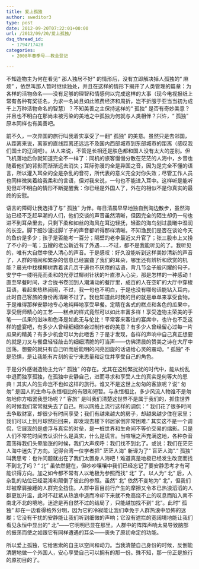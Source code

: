 ```yaml
---
title: 爱上孤独
author: sweditor3
type: post
date: 2012-09-20T07:22:01+00:00
url: /2012/09/20/爱上孤独/
dsq_thread_id:
  - 1794717428
categories:
  - 2008年春季号——教会登记

---
```

不知造物主为何在看见“ 那人独居不好” 的情形后，没有立即解决掉人孤独的“ 麻烦” ，依然叫那人暂时继续独处，并且在这样的情形下揭开了人类管理的篇章：为各样的活物命名——没有足够的理智和情感何以完成这样的大事（现今电视报纸上常有各种有奖征名，为求一名尚且如此煞费经济和周折，岂不折服于亚当当初为成千上万种活物命名的智慧）？不知美善之主保持这样的“ 孤独” 是否有奇妙美意？并且也不明白在那尚未被污染的美地之中孤独为何就与人类相伴？兴许，“ 孤独” 原本同样也有美善吧。

前不久，一次异国的旅行叫我着实享受了一翻“ 孤独” 的美意。虽然只是去邻国，从距离来说，离家的直线距离还远远不及国内西部城市到东部城市的距离（感叹我们国土的辽阔吧）。从人来说，不管是长相还是肤色都和国人没有太大的差别。但飞机落地后你就知道完全不一样了：同机的旅客慢慢分散在茫茫的人海中，乡音也随着他们的背影而渐渐远去消失；耳际弥漫的全是异国之音，因为是完全不懂的语言，所以灌入耳朵的全是杂乱的音符，所代表的意义完全对你失效；尽管工作人员也同样微笑着给我柔和的言语，但对我来说，一句也不能进入耳中。这样听是能听见但却不明白的情形不断提醒我：你已经是外国人了，外在的相似不是你真实的最终的安慰。

语言的障碍让我选择了与“ 孤独” 为伴。每日清晨早早地独自到海边散步，虽然海边已经不乏赶早潮的人们，他们交谈的声音虽然清晰，但因完全的陌生却仍一句也进不到耳朵里去，只剩下柔和如丝的海风在耳边轻抚，轻盈的海鸟划过晨曦中湿润的长空。脚下细沙漫过脚丫子的声音都听得那样清晰。不知渔民们是否在谈论今天的鱼价是多少；孩子是否能考一百分；隔壁的老李最近又升官了；张三股市上又捞了不小的一笔；五嫂的老公新近有了外遇……不过，都不是我能听见的了。我听见的，唯有大自然中使人清心的声音。于是感叹：好久没能听到这样美妙清新的声音了，人群的喧闹和繁杂的信息已经震聋了我们的耳朵，哪里还有辨析和欣赏的机能？晨光中找棵椰树靠着读几页千遍也不厌倦的话语，背几节金子般闪耀的句子，安宁中一缕明亮而柔和的光穿过椰树针状的叶直渗入心尖，那是怎样的一种感动！直至早餐时间，才合拢书卷回到人潮涌动的餐厅里，成百的人在空旷的大厅中穿梭耳语，看起来热热闹闹，不过，我一句也不明白，于是也没有哪句话能钻入耳内，此时自己客旅的身份再清晰不过了。我也知道此时我的目的就是单单来享受食物，于是难得那样安静地专心地纯粹地享受早餐。定睛在各式的糕点和各色的瓜果中，享受厨师精心的工艺——糕点的样式竟然可以如此丰富多样！享受造物主荣美的手笔——瓜果的滋味和色泽是如此无与伦比！平常客来客往的宴席中，也许也不乏这样的盛宴吧，有多少人曾经细细体会过制作者的美意？有多少人曾经留心过每一片瓜果的精美？有多少机会可以为此咂舌？于是才发现，各样的声响中自己真正想要的就是刀叉与餐盘轻轻敲击的细细清脆的叮当声——仿佛清晨的赞美之诗在大厅中回荡。想要的就只有自己听而后能明的闪亮回旋的话语给心灵的震动。“ 孤独” 不是恐惧，是让我能有片刻的安宁来思量和定位并享受自己的角色。

于是分外感谢造物主允许“ 孤独” 的存在。尤其在这纷繁扰扰的时代中，能从纷乱中退而独享孤独，在孤独中安静自己，进而寻求和享受人生的真实是何等大的恩典！其实人的生命岂不也如这样的旅行。谁又不是这世上匆匆的客旅呢？说“ 匆匆” 是因人的生命与永恒相比的有限和短暂。与永恒相比，多少风流人物谁不是匆匆地你方唱罢我登场呢？“ 客旅” 是叫我们清楚这世界不是属于我们的，抓住世界的时候我们常常就失去了自己。所以网络上流行这样的调侃：“ 我们花了很多时间去争取财富，却很少有时间享受；我们有越来越大的房子，却越来越少住在家里；我们可以上到月球然后回来，却发现去楼下邻居家倒非常困难.” 其实这不是一个调侃，它展现的是虚浮与真实的对垒，是一桩世界和生命间不等价交易的缩影。只是人们不常花时间去认识什么是真实，什么是谎言。当喧嚷之声充满这地，各种杂音震荡得我们头晕脑涨的时候，我们大声疾呼：我们找不到北了。或说：我们在茫茫人海中迷失了方向。记得台湾一位学者把“ 茫茫人海” 新译为了“ 盲茫人海”.“ 孤独” 叫我思考：也许问题就出在了我们太置身人海吧！难道真是地极已经发生改变而找不到北了吗？“ 北” 虽依然健在，但吵吵嚷嚷中我们已经忘记了要安静思考才有可能识得方向。加之如今都不常有人以地极为参照而找“ 北” 了。以人为“ 北” 后，人杂乱的站位已经混淆和颠倒了彼此的参照。虽然“ 北” 依然不变地为“ 北”，但我们却被摩肩接踵的人群完全挡住。人群中盲目前行产生的摩擦又令本已热浪滔滔的人群更加升温，此时不赶紧从热浪中退而冷却下来就不免高烧不止的叹息而陷入南不南北不北的境地，迷途是再自然不过的结局了，只能越加找不到“ 北”。此时“ 孤独” 却在一边看得格外分明，因为它的冷寂能让我们幸免于人群热浪中恐怖的迷糊；它没有干扰的安静能让我们听到细微的声响；它没有遮拦的宽阔境地能让我们看见永恒中显出的“ 北”——它明明已显在那里。人群中的阵阵声响太易导致脑部的振荡而使之如跟它有同样遭遇的耳朵——丧失了原初命定的功能。

所以爱上孤独，它给思索的自主以空间和动力。当我清楚自己身份的时候，反倒能清醒地做一个外国人，安心享受自己可以拥有的那一份。殊不知，那一份正是旅行的原初目的了。